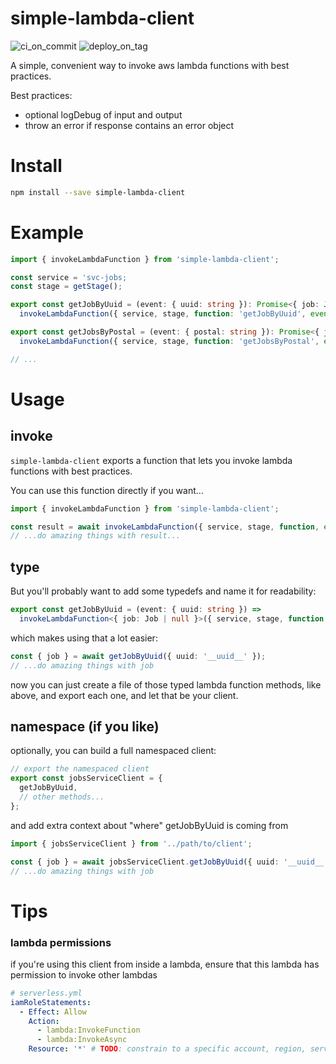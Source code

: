 # simple-lambda-client

![ci_on_commit](https://github.com/uladkasach/simple-lambda-client/workflows/ci_on_commit/badge.svg)
![deploy_on_tag](https://github.com/uladkasach/simple-lambda-client/workflows/deploy_on_tag/badge.svg)

A simple, convenient way to invoke aws lambda functions with best practices.

Best practices:

- optional logDebug of input and output
- throw an error if response contains an error object

# Install

```sh
npm install --save simple-lambda-client
```

# Example

```ts
import { invokeLambdaFunction } from 'simple-lambda-client';

const service = 'svc-jobs;
const stage = getStage();

export const getJobByUuid = (event: { uuid: string }): Promise<{ job: Job | null }> =>
  invokeLambdaFunction({ service, stage, function: 'getJobByUuid', event });

export const getJobsByPostal = (event: { postal: string }): Promise<{ jobs: Job[] }> =>
  invokeLambdaFunction({ service, stage, function: 'getJobsByPostal', event });

// ...
```

# Usage

## invoke

`simple-lambda-client` exports a function that lets you invoke lambda functions with best practices.

You can use this function directly if you want...

```ts
import { invokeLambdaFunction } from 'simple-lambda-client';

const result = await invokeLambdaFunction({ service, stage, function, event });
// ...do amazing things with result...
```

## type

But you'll probably want to add some typedefs and name it for readability:

```ts
export const getJobByUuid = (event: { uuid: string }) =>
  invokeLambdaFunction<{ job: Job | null }>({ service, stage, function: 'getJobByUuid', event });
```

which makes using that a lot easier:

```ts
const { job } = await getJobByUuid({ uuid: '__uuid__' });
// ...do amazing things with job
```

now you can just create a file of those typed lambda function methods, like above, and export each one, and let that be your client.

## namespace (if you like)

optionally, you can build a full namespaced client:

```ts
// export the namespaced client
export const jobsServiceClient = {
  getJobByUuid,
  // other methods...
};
```

and add extra context about "where" getJobByUuid is coming from

```ts
import { jobsServiceClient } from '../path/to/client';

const { job } = await jobsServiceClient.getJobByUuid({ uuid: '__uuid__' });
// ...do amazing things with job
```

# Tips

### lambda permissions

if you're using this client from inside a lambda, ensure that this lambda has permission to invoke other lambdas

```yml
# serverless.yml
iamRoleStatements:
  - Effect: Allow
    Action:
      - lambda:InvokeFunction
      - lambda:InvokeAsync
    Resource: '*' # TODO: constrain to a specific account, region, service, and stage
```
